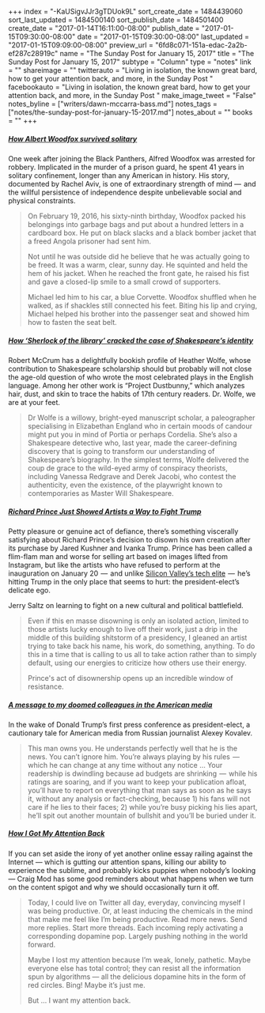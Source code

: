 +++
index = "-KaUSigvJJr3gTDUok9L"
sort_create_date = 1484439060
sort_last_updated = 1484500140
sort_publish_date = 1484501400
create_date = "2017-01-14T16:11:00-08:00"
publish_date = "2017-01-15T09:30:00-08:00"
date = "2017-01-15T09:30:00-08:00"
last_updated = "2017-01-15T09:09:00-08:00"
preview_url = "6fd8c071-151a-edac-2a2b-ef287c28919c"
name = "The Sunday Post for January 15, 2017"
title = "The Sunday Post for January 15, 2017"
subtype = "Column"
type = "notes"
link = ""
shareimage = ""
twitterauto = "Living in isolation, the known great bard, how to get your attention back, and more, in the Sunday Post "
facebookauto = "Living in isolation, the known great bard, how to get your attention back, and more, in the Sunday Post "
make_image_tweet = "False"
notes_byline = ["writers/dawn-mccarra-bass.md"]
notes_tags = ["notes/the-sunday-post-for-january-15-2017.md"]
notes_about = ""
books = ""
+++
<h5><a href="http://www.newyorker.com/magazine/2017/01/16/how-albert-woodfox-survived-solitary" title="How Albert Woodfox survived solitary - The New Yorker">How Albert Woodfox survived solitary</a></h5>

<p>One week after joining the Black Panthers, Alfred Woodfox was arrested for robbery. Implicated in the murder of a prison guard, he spent 41 years in solitary confinement, longer than any American in history. His story, documented by Rachel Aviv, is one of extraordinary strength of mind —  and the willful persistence of independence despite unbelievable social and physical constraints.</p>

<blockquote>
<p>On February 19, 2016, his sixty-ninth birthday, Woodfox packed his belongings into garbage bags and put about a hundred letters in a cardboard box. He put on black slacks and a black bomber jacket that a freed Angola prisoner had sent him.</p>

<p>Not until he was outside did he believe that he was actually going to be freed. It was a warm, clear, sunny day. He squinted and held the hem of his jacket. When he reached the front gate, he raised his fist and gave a closed-lip smile to a small crowd of supporters.</p>

<p>Michael led him to his car, a blue Corvette. Woodfox shuffled when he walked, as if shackles still connected his feet. Biting his lip and crying, Michael helped his brother into the passenger seat and showed him how to fasten the seat belt.</p>
</blockquote>

<h5><a href="https://www.theguardian.com/culture/2017/jan/08/sherlock-holmes-of-the-library-cracks-shakespeare-identity" title="How ‘Sherlock of the library’ cracked the case of Shakespeare’s identity - The Guardian">How ‘Sherlock of the library’ cracked the case of Shakespeare’s identity</a></h5>

<p>Robert McCrum has a delightfully bookish profile of Heather Wolfe, whose contribution to Shakespeare scholarship should but probably will not close the age-old question of who wrote the most celebrated plays in the English language. Among her other work is &#8220;Project Dustbunny,&#8221; which analyzes hair, dust, and skin to trace the habits of 17th century readers. Dr. Wolfe, we are at your feet. </p>

<blockquote>
<p>Dr Wolfe is a willowy, bright-eyed manuscript scholar, a paleographer specialising in Elizabethan England who in certain moods of candour might put you in mind of Portia or perhaps Cordelia. She’s also a Shakespeare detective who, last year, made the career-defining discovery that is going to transform our understanding of Shakespeare’s biography. In the simplest terms, Wolfe delivered the coup de grace to the wild-eyed army of conspiracy theorists, including Vanessa Redgrave and Derek Jacobi, who contest the authenticity, even the existence, of the playwright known to contemporaries as Master Will Shakespeare.</p>

</blockquote>

<h5><a href="http://www.vulture.com/2017/01/richard-prince-just-showed-how-art-fights-trump.html" title="Richard Prince Just Showed Artists a Way to Fight Trump - Vulture">Richard Prince Just Showed Artists a Way to Fight Trump</a></h5>

<p>Petty pleasure or genuine act of defiance, there&#8217;s something viscerally satisfying about Richard Prince&#8217;s decision to disown his own creation after its purchase by Jared Kushner and Ivanka Trump. Prince has been called a flim-flam man and worse for selling art based on images lifted from Instagram, but like the artists who have refused to perform at the inauguration on January 20  —  and unlike <a href="https://qz.com/863980/trumps-meeting-with-silicon-valley-elite-was-a-naked-power-play-and-they-lost/" title="Trump’s meeting with Silicon Valley’s elite was a naked power play, and they lost - Quart">Silicon Valley&#8217;s tech elite</a>  —  he&#8217;s hitting Trump in the only place that seems to hurt: the president-elect&#8217;s delicate ego.</p>

<p>Jerry Saltz on learning to fight on a new cultural and political battlefield.</p>

<blockquote>
<p>Even if this en masse disowning is only an isolated action, limited to those artists lucky enough to live off their work, just a drip in the middle of this building shitstorm of a presidency, I gleaned an artist trying to take back his name, his work, do something, anything. To do this in a time that is calling to us all to take action rather than to simply default, using our energies to criticize how others use their energy.</p>

<p>Prince's act of disownership opens up an incredible window of resistance.</p>
</blockquote>

<h5><a href="https://medium.com/@alexey__kovalev/message-to-american-media-from-russia-6e2e76eeae77#.lx1o9dkke" title="A message to my doomed colleagues in the American media - Medium">A message to my doomed colleagues in the American media</a></h5>

<p>In the wake of Donald Trump&#8217;s first press conference as president-elect, a cautionary tale for American media from Russian journalist Alexey Kovalev.</p>

<blockquote>
This man owns you. He understands perfectly well that he is the news. You can’t ignore him. You’re always playing by his rules  —  which he can change at any time without any notice ... Your readership is dwindling because ad budgets are shrinking  —  while his ratings are soaring, and if you want to keep your publication afloat, you’ll have to report on everything that man says as soon as he says it, without any analysis or fact-checking, because 1) his fans will not care if he lies to their faces; 2) while you’re busy picking his lies apart, he’ll spit out another mountain of bullshit and you’ll be buried under it.
</blockquote>

<h5><a href="https://backchannel.com/how-i-got-my-attention-back-c7fc9297d347#.igbvomc05" title="How I Got My Attention Back - Backchannel">How I Got My Attention Back</a></h5>

<p>If you can set aside the irony of yet another online essay railing against the Internet — which is gutting our attention spans, killing our ability to experience the sublime, and probably kicks puppies when nobody&#8217;s looking — Craig Mod has some good reminders about what happens when we turn on the content spigot and why we should occasionally turn it off.</p>

<blockquote>
<p>Today, I could live on Twitter all day, everyday, convincing myself I was being productive. Or, at least inducing the chemicals in the mind that make me feel like I’m being productive. Read more news. Send more replies. Start more threads. Each incoming reply activating a corresponding dopamine pop. Largely pushing nothing in the world forward.</p>

<p>Maybe I lost my attention because I’m weak, lonely, pathetic. Maybe everyone else has total control; they can resist all the information spun by algorithms — all the delicious dopamine hits in the form of red circles. Bing! Maybe it’s just me.</p>

<p>But … I want my attention back.</p>

</blockquote>